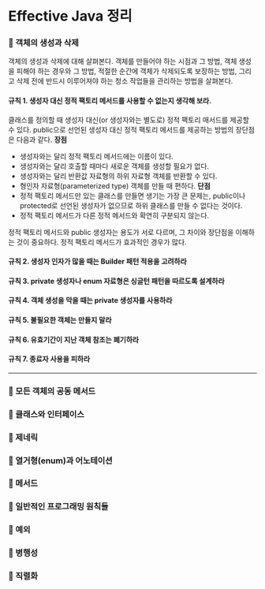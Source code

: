 # Effective Java 정리

### :pushpin: 객체의 생성과 삭제
객체의 생성과 삭제에 대해 살펴본다. 객체를 만들어야 하는 시점과 그 방법, 객체 생성을 피해야 하는 경우와 그 방법, 적절한 순간에 객체가 삭제되도록 보장하는 방법, 그리고 삭제 전에 반드시 이루어져야 하는 청소 작업들을 관리하는 방법을 살펴본다.

#### 규칙 1. 생성자 대신 정적 팩토리 메서드를 사용할 수 없는지 생각해 보라. 
클래스를 정의할 때 생성자 대신(or 생성자와는 별도로) 정적 팩토리 매서드를 제공할 수 있다. public으로 선언된 생성자 대신 정적 팩토리 메서드를 제공하는 방법의 장단점은 다음과 같다.
**장점**
* 생성자와는 달리 정적 팩토리 메서드에는 이름이 있다.
* 생성자와는 달리 호출할 때마다 새로운 객체를 생성할 필요가 없다.
* 생성자와는 달리 반환값 자료형의 하위 자료형 객체를 반환할 수 있다.
* 형인자 자료형(parameterized type) 객체를 만들 때 편하다.
**단점**
* 정적 팩토리 메서드만 있는 클래스를 만들면 생기는 가장 큰 문제는, public이나 protected로 선언된 생성자가 없으므로 하위 클래스를 만들 수 없다는 것이다.
* 정적 팩토리 메서드가 다른 정적 메서드와 확연히 구분되지 않는다.

정적 팩토리 메서드와 public 생성자는 용도가 서로 다르며, 그 차이와 장단점을 이해하는 것이 중요하다. 정적 팩토리 메서드가 효과적인 경우가 많다.

#### 규칙 2. 생성자 인자가 많을 때는 Builder 패턴 적용을 고려하라 
#### 규칙 3. private 생성자나 enum 자료형은 싱글턴 패턴을 따르도록 설계하라
#### 규칙 4. 객체 생성을 막을 때는 private 생성자를 사용하라
#### 규칙 5. 불필요한 객체는 만들지 말라
#### 규칙 6. 유효기간이 지난 객체 참조는 폐기하라
#### 규칙 7. 종료자 사용을 피하라

---

### :pushpin: 모든 객체의 공동 메서드

### :pushpin: 클래스와 인터페이스

### :pushpin: 제네릭

### :pushpin: 열거형(enum)과 어노테이션

### :pushpin: 메서드

### :pushpin: 일반적인 프로그래밍 원칙들

### :pushpin: 예외

### :pushpin: 병행성

### :pushpin: 직렬화